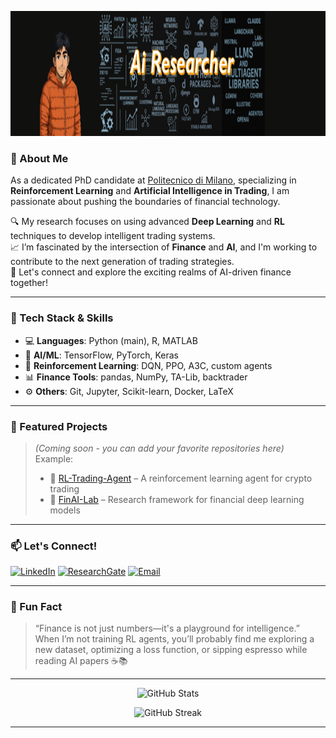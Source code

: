 <p align="center">
  <img 
    src="figs/Presentation1.png" 
    alt="AI and Finance Banner" 
    width="980px" 
    style="height:200px; width:auto; max-width:100%;" 
  />
</p>

### 🚀 About Me

As a dedicated PhD candidate at [Politecnico di Milano](https://www.polimi.it/), specializing in **Reinforcement Learning** and **Artificial Intelligence in Trading**, I am passionate about pushing the boundaries of financial technology.

🔍 My research focuses on using advanced **Deep Learning** and **RL** techniques to develop intelligent trading systems.  
📈 I’m fascinated by the intersection of **Finance** and **AI**, and I'm working to contribute to the next generation of trading strategies.  
🤝 Let's connect and explore the exciting realms of AI-driven finance together!

---

### 🧠 Tech Stack & Skills

- 💻 **Languages**: Python (main), R, MATLAB  
- 🧠 **AI/ML**: TensorFlow, PyTorch, Keras  
- 🔁 **Reinforcement Learning**: DQN, PPO, A3C, custom agents  
- 📊 **Finance Tools**: pandas, NumPy, TA-Lib, backtrader  
- ⚙️ **Others**: Git, Jupyter, Scikit-learn, Docker, LaTeX  

---

### 🌟 Featured Projects

> *(Coming soon - you can add your favorite repositories here)*  
> Example:
> - 🔗 [RL-Trading-Agent](https://github.com/your-username/RL-Trading-Agent) – A reinforcement learning agent for crypto trading  
> - 🔗 [FinAI-Lab](https://github.com/your-username/FinAI-Lab) – Research framework for financial deep learning models

---

### 📫 Let's Connect!

<!-- Replace `your-link` with actual links -->
[![LinkedIn](https://img.shields.io/badge/LinkedIn-blue?style=flat-square&logo=linkedin)](https://www.linkedin.com/in/your-link/)
[![ResearchGate](https://img.shields.io/badge/ResearchGate-green?style=flat-square&logo=researchgate)](https://www.researchgate.net/profile/your-link)
[![Email](https://img.shields.io/badge/Email-D14836?style=flat-square&logo=gmail&logoColor=white)](mailto:your-email@example.com)

---

### 🧠 Fun Fact

> “Finance is not just numbers—it's a playground for intelligence.”  
> When I’m not training RL agents, you’ll probably find me exploring a new dataset, optimizing a loss function, or sipping espresso while reading AI papers ☕📚

---

<p align="center">
  <img src="https://github-readme-stats.vercel.app/api?username=your-username&show_icons=true&theme=radical" alt="GitHub Stats" />
</p>

<p align="center">
  <img src="https://github-readme-streak-stats.herokuapp.com/?user=your-username&theme=radical" alt="GitHub Streak" />
</p>

---

